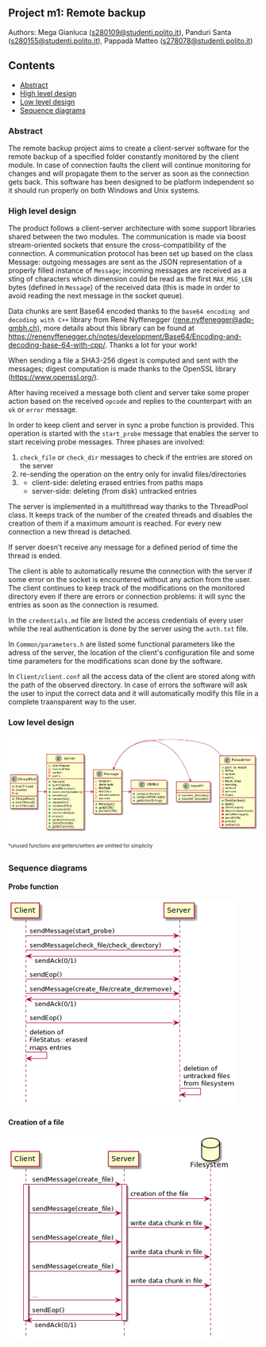 ## Project m1: Remote backup
Authors: Mega Gianluca (s280109@studenti.polito.it), Panduri Santa (s280155@studenti.polito.it), Pappadà Matteo (s278078@studenti.polito.it)


## Contents

- [Abstract](#abstract)
- [High level design](#high-level-design)
- [Low level design](#low-level-design)
- [Sequence diagrams](#sequence-diagrams)

### Abstract
The remote backup project aims to create a client-server software for the remote backup of a specified folder constantly monitored by the client module. In case of connection faults the client will continue monitoring for changes and will propagate them to the server as soon as the connection gets back.
This software has been designed to be platform independent so it should run properly on both Windows and Unix systems.

### High level design
The product follows a client-server architecture with some support libraries shared between the two modules. The communication is made via boost stream-oriented sockets that ensure the cross-compatibility of the connection. A communication protocol has been set up based on the class Message: outgoing messages are sent as the JSON representation of a properly filled instance of `Message`; incoming messages are received as a sting of characters which dimension could be read as the first `MAX_MSG_LEN` bytes (defined in `Message`) of the received data (this is made in order to avoid reading the next message in the socket queue).

Data chunks are sent Base64 encoded thanks to the `base64 encoding and decoding with C++` library from René Nyffenegger (rene.nyffenegger@adp-gmbh.ch), more details about this library can be found at https://renenyffenegger.ch/notes/development/Base64/Encoding-and-decoding-base-64-with-cpp/. Thanks a lot for your work!

When sending a file a SHA3-256 digest is computed and sent with the messages; digest computation is made thanks to the OpenSSL library (https://www.openssl.org/).

After having received a message both client and server take some proper action based on the received `opcode` and replies to the counterpart with an `ok` or `error` message.

In order to keep client and server in sync a probe function is provided. This operation is started with the `start_probe` message that enables the server to start receiving probe messages. Three phases are involved:
1. `check_file` or `check_dir` messages to check if the entries are stored on the server 
2. re-sending the operation on the entry only for invalid files/directories
3. - client-side: deleting erased entries from paths maps
    - server-side: deleting (from disk) untracked entries

The server is implemented in a multithread way thanks to the ThreadPool class. It keeps track of the number of the created threads and disables the creation of them if a maximum amount is reached. For every new connection a new thread is detached.

If server doesn't receive any message for a defined period of time the thread is ended.

The client is able to automatically resume the connection with the server if some error on the socket is encountered without any action from the user. The client continues to keep track of the modifications on the monitored directory even if there are errors or connection problems: it will sync the entries as soon as the connection is resumed.

In the `credentials.md` file are listed the access credentials of every user while the real authentication is done by the server using the `auth.txt` file.

In `Common/parameters.h` are listed some functional parameters like the adress of the server, the location of the client's configuration file and some time parameters for the modifications scan done by the software.

In `Client/client.conf` all the access data of the client are stored along with the path of the observed directory. In case of errors the software will ask the user to input the correct data and it will automatically modify this file in a complete traansparent way to the user.
### Low level design

![](./ClassDiagram.png)

<sub><sup> *unused functions and getters/setters are omitted for simplicity </sup></sub>

### Sequence diagrams
#### Probe function
![](./ProbeSeqDiag.png)
#### Creation of a file
![](./CreateSeqDiag.png)
